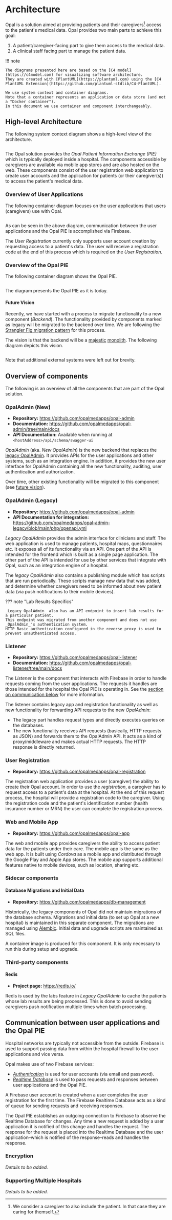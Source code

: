 <!--
SPDX-FileCopyrightText: Copyright (C) 2022 Opal Health Informatics Group at the Research Institute of the McGill University Health Centre <john.kildea@mcgill.ca>

SPDX-License-Identifier: CC-BY-SA-4.0
-->

# Architecture

Opal is a solution aimed at providing patients and their caregivers[^1] access to the patient's medical data.
Opal provides two main parts to achieve this goal:

1. A patient/caregiver-facing part to give them access to the medical data.
1. A clinical staff facing part to manage the patient data.

!!! note

    The diagrams presented here are based on the [C4 model](https://c4model.com) for visualizing software architecture.
    They are created with [PlantUML](https://plantuml.com) using the [C4 PlantUML Extension](https://github.com/plantuml-stdlib/C4-PlantUML).

    We use system context and container diagrams.
    Note that a container represents an application or data store (and not a "Docker container").
    In this document we use container and component interchangeably.

## High-level Architecture

The following system context diagram shows a high-level view of the architecture.

```plantuml source="docs/development/architecture/diagrams/context_diagram.puml"
```

The Opal solution provides the _Opal Patient Information Exchange (PIE)_ which is typically deployed inside a hospital.
The components accessible by caregivers are available via mobile app stores and are also hosted on the web.
These components consist of the user registration web application to create user accounts and the application for patients (or their caregiver(s)) to access the patient's medical data.

### Overview of User Applications

The following container diagram focuses on the user applications that users (caregivers) use with Opal.

```plantuml source="docs/development/architecture/diagrams/container_diagram_user.puml"
```

As can be seen in the above diagram, communication between the user applications and the Opal PIE is accomplished via Firebase.

The _User Registration_ currently only supports user account creation by requesting access to a patient's data.
The user will receive a registration code at the end of this process which is required on the _User Registration_.

### Overview of the Opal PIE

The following container diagram shows the Opal PIE.

```plantuml source="docs/development/architecture/diagrams/container_diagram_pie.puml"
```

The diagram presents the Opal PIE as it is today.

#### Future Vision

Recently, we have started with a process to migrate functionality to a new component (_Backend_).
The functionality provided by components marked as legacy will be migrated to the backend over time.
We are following the [Strangler Fig migration pattern](migration.md) for this process.

The vision is that the backend will be a [majestic](https://signalvnoise.com/svn3/the-majestic-monolith/) [monolith](https://www.monolithic.dev/).
The following diagram depicts this vision.

```plantuml source="docs/development/architecture/diagrams/container_diagram_pie_vision.puml"
```

Note that additional external systems were left out for brevity.

## Overview of components

The following is an overview of all the components that are part of the Opal solution.

### OpalAdmin (New)

- **Repository:** https://github.com/opalmedapps/opal-admin
- **Documentation:** https://github.com/opalmedapps/opal-admin/tree/main/docs
- **API Documentation:** Available when running at `<hostAddress>/api/schema/swagger-ui`

_OpalAdmin_ (aka. _New OpalAdmin_) is the new backend that replaces the [legacy OpalAdmin](#opaladmin-legacy).
It provides APIs for the user applications and other systems, such as an integration engine.
In addition, it provides the new user interface for OpalAdmin containing all the new functionality, auditing, user authentication and authorization.

Over time, other existing functionality will be migrated to this component (see [future vision](#future-vision)).

### OpalAdmin (Legacy)

- **Repository:** https://github.com/opalmedapps/opal-admin
- **API Documentation for integration:** https://github.com/opalmedapps/opal-admin-legacy/blob/main/php/openapi.yml

_Legacy OpalAdmin_ provides the admin interface for clinicians and staff.
The web application is used to manage patients, hospital maps, questionnaires etc.
It exposes all of its functionality via an API.
One part of the API is intended for the frontend which is built as a single page application.
The other part of the API is intended for use by other services that integrate with Opal, such as an integration engine of a hospital.

The _legacy OpalAdmin_ also contains a publishing module which has scripts that are run periodically.
These scripts manage new data that was added, and determine whether caregivers need to be informed about new patient data (via push notifications to their mobile devices).

??? note "Lab Results Specifics"

    _Legacy OpalAdmin_ also has an API endpoint to insert lab results for a particular patient.
    This endpoint was migrated from another component and does not use _OpalAdmin_'s authentication system.
    HTTP Basic authentication configured in the reverse proxy is used to prevent unauthenticated access.

### Listener

- **Repository:** https://github.com/opalmedapps/opal-listener
- **Documentation:** https://github.com/opalmedapps/opal-listener/tree/main/docs

The _Listener_ is the component that interacts with Firebase in order to handle requests coming from the user applications.
The requests it handles are those intended for the hospital the Opal PIE is operating in.
See the [section on communication below](#communication-between-user-applications-and-the-opal-pie) for more information.

The listener contains legacy app and registration functionality as well as new functionality for forwarding API requests to the new _OpalAdmin_:

- The legacy part handles request types and directly executes queries on the databases.
- The new functionality receives API requests (basically, HTTP requests as JSON) and forwards them to the OpalAdmin API.
    It acts as a kind of proxy/middleware and makes actual HTTP requests.
    The HTTP response is directly returned.

### User Registration

- **Repository:** https://github.com/opalmedapps/opal-registration

The registration web application provides a user (caregiver) the ability to create their Opal account.
In order to use the _registration_, a caregiver has to request access to a patient's data at the hospital.
At the end of this request process, the hospital will provide a registration code to the caregiver.
Using the registration code and the patient's identification number (health insurance number or MRN) the user can complete the registration process.

### Web and Mobile App

- **Repository:** https://github.com/opalmedapps/opal-app

The web and mobile app provides caregivers the ability to access patient data for the patients under their care.
The mobile app is the same as the web app.
It is built using _Cordova_ as a mobile app and distributed through the Google Play and Apple App stores.
The mobile app supports additional features native to mobile devices, such as location, sharing etc.

### Sidecar components

#### Database Migrations and Initial Data

- **Repository:** https://github.com/opalmedapps/db-management

Historically, the legacy components of Opal did not maintain migrations of the database schema.
Migrations and initial data (to set up Opal at a new hospital) is maintained in this separate component.
The migrations are managed using [Alembic](https://alembic.sqlalchemy.org/).
Initial data and upgrade scripts are maintained as SQL files.

A container image is produced for this component.
It is only necessary to run this during setup and upgrade.

### Third-party components

#### Redis

- **Project page:** https://redis.io/

Redis is used by the labs feature in _Legacy OpalAdmin_ to cache the patients whose lab results are being processed.
This is done to avoid sending caregivers push notification multiple times when batch processing.

## Communication between user applications and the Opal PIE

Hospital networks are typically not accessible from the outside.
Firebase is used to support passing data from within the hospital firewall to the user applications and vice versa.

Opal makes use of two Firebase services:

- [_Authentication_](https://firebase.google.com/docs/auth) is used for user accounts (via email and password).
- [_Realtime Database_](https://firebase.google.com/docs/database) is used to pass requests and responses between user applications and the Opal PIE.

A Firebase user account is created when a user completes the user registration for the first time.
The Firebase Realtime Database acts as a kind of queue for sending requests and receiving responses.

The Opal PIE establishes an outgoing connection to Firebase to observe the Realtime Database for changes.
Any time a new request is added by a user application it is notified of this change and handles the request.
The response for the request is placed into the Realtime Database and the user application–which is notified of the response–reads and handles the response.

### Encryption

_Details to be added._

### Supporting Multiple Hospitals

_Details to be added._

[^1]: We consider a caregiver to also include the patient.
    In that case they are caring for themself.
